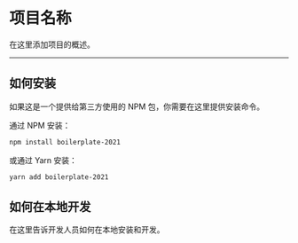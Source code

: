 # 项目名称

在这里添加项目的概述。

---

## 如何安装

如果这是一个提供给第三方使用的 NPM 包，你需要在这里提供安装命令。

通过 NPM 安装：

```sh
npm install boilerplate-2021
```

或通过 Yarn 安装：

```sh
yarn add boilerplate-2021
```

## 如何在本地开发

在这里告诉开发人员如何在本地安装和开发。
